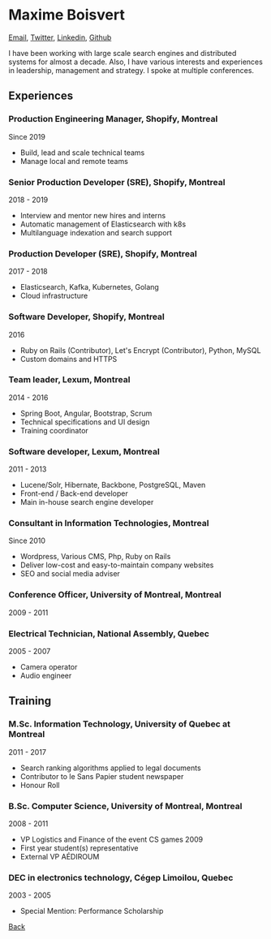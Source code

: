 # Maxime Boisvert

[Email](mailto:contact@maxboisvert.com),
[Twitter](https://twitter.com/maxboisvert),
[Linkedin](https://ca.linkedin.com/in/maxboisvert),
[Github](https://github.com/maxboisvert)

I have been working with large scale search engines and distributed systems for almost a decade. Also, I have various interests and experiences in leadership, management and strategy.
I spoke at multiple conferences.

## Experiences

### Production Engineering Manager, Shopify, Montreal
Since 2019

- Build, lead and scale technical teams
- Manage local and remote teams

### Senior Production Developer (SRE), Shopify, Montreal
2018 - 2019

- Interview and mentor new hires and interns
- Automatic management of Elasticsearch with k8s
- Multilanguage indexation and search support

### Production Developer (SRE), Shopify, Montreal
2017 - 2018

- Elasticsearch, Kafka, Kubernetes, Golang
- Cloud infrastructure

### Software Developer, Shopify, Montreal
2016

- Ruby on Rails (Contributor), Let's Encrypt (Contributor), Python, MySQL
- Custom domains and HTTPS

### Team leader, Lexum, Montreal
2014 - 2016

- Spring Boot, Angular, Bootstrap, Scrum
- Technical specifications and UI design
- Training coordinator

### Software developer, Lexum, Montreal
2011 - 2013

- Lucene/Solr, Hibernate, Backbone, PostgreSQL, Maven
- Front-end / Back-end developer
- Main in-house search engine developer

### Consultant in Information Technologies, Montreal
Since 2010

- Wordpress, Various CMS, Php, Ruby on Rails
- Deliver low-cost and easy-to-maintain company websites
- SEO and social media adviser

### Conference Officer, University of Montreal, Montreal
2009 - 2011

### Electrical Technician, National Assembly, Quebec
2005 - 2007

- Camera operator
- Audio engineer

## Training

### M.Sc. Information Technology, University of Quebec at Montreal
2011 - 2017

- Search ranking algorithms applied to legal documents
- Contributor to le Sans Papier student newspaper
- Honour Roll

### B.Sc. Computer Science, University of Montreal, Montreal
2008 - 2011

- VP Logistics and Finance of the event CS games 2009
- First year student(s) representative
- External VP AÉDIROUM

### DEC in electronics technology, Cégep Limoilou, Quebec
2003 - 2005

- Special Mention: Performance Scholarship

[Back](/)
